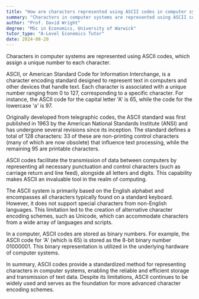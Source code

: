 ```yaml
---
title: "How are characters represented using ASCII codes in computer systems?"
summary: "Characters in computer systems are represented using ASCII codes, which assign a unique number to each character for identification and processing."
author: "Prof. David Wright"
degree: "MSc in Economics, University of Warwick"
tutor_type: "A-Level Economics Tutor"
date: 2024-08-20
---
```


Characters in computer systems are represented using ASCII codes, which assign a unique number to each character.

ASCII, or American Standard Code for Information Interchange, is a character encoding standard designed to represent text in computers and other devices that handle text. Each character is associated with a unique number ranging from $0$ to $127$, corresponding to a specific character. For instance, the ASCII code for the capital letter 'A' is $65$, while the code for the lowercase 'a' is $97$.

Originally developed from telegraphic codes, the ASCII standard was first published in $1963$ by the American National Standards Institute (ANSI) and has undergone several revisions since its inception. The standard defines a total of $128$ characters: $33$ of these are non-printing control characters (many of which are now obsolete) that influence text processing, while the remaining $95$ are printable characters.

ASCII codes facilitate the transmission of data between computers by representing all necessary punctuation and control characters (such as carriage return and line feed), alongside all letters and digits. This capability makes ASCII an invaluable tool in the realm of computing.

The ASCII system is primarily based on the English alphabet and encompasses all characters typically found on a standard keyboard. However, it does not support special characters from non-English languages. This limitation led to the creation of alternative character encoding schemes, such as Unicode, which can accommodate characters from a wide array of languages and scripts.

In a computer, ASCII codes are stored as binary numbers. For example, the ASCII code for 'A' (which is $65$) is stored as the $8$-bit binary number $01000001$. This binary representation is utilized in the underlying hardware of computer systems.

In summary, ASCII codes provide a standardized method for representing characters in computer systems, enabling the reliable and efficient storage and transmission of text data. Despite its limitations, ASCII continues to be widely used and serves as the foundation for more advanced character encoding schemes.
    